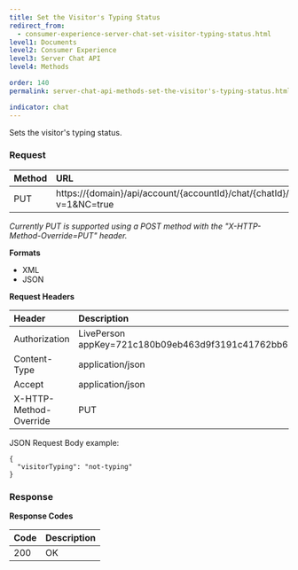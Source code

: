 ```yaml
---
title: Set the Visitor's Typing Status
redirect_from:
  - consumer-experience-server-chat-set-visitor-typing-status.html
level1: Documents
level2: Consumer Experience
level3: Server Chat API
level4: Methods

order: 140
permalink: server-chat-api-methods-set-the-visitor's-typing-status.html

indicator: chat
---
```


Sets the visitor's typing status.

### Request

| Method | URL |
| :--- |  :--- |
| PUT |  https://{domain}/api/account/{accountId}/chat/{chatId}/info/visitorTyping?v=1&NC=true |

*Currently PUT is supported using a POST method with the "X-HTTP-Method-Override=PUT" header.*

**Formats**

- XML
- JSON

**Request Headers**

| Header | Description |
| :--- | :--- |
| Authorization | LivePerson appKey=721c180b09eb463d9f3191c41762bb68 |
| Content-Type | application/json |
| Accept | application/json |
| X-HTTP-Method-Override | PUT |

JSON Request Body example:

    {
      "visitorTyping": "not-typing"
    }

### Response

**Response Codes**

| Code | Description |
| :--- | :--- |
| 200 | OK |
